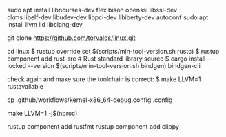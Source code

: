 
sudo apt install libncurses-dev flex bison openssl libssl-dev \
    dkms libelf-dev libudev-dev libpci-dev libiberty-dev autoconf
sudo apt install llvm lld libclang-dev

git clone https://github.com/torvalds/linux.git

cd linux
$ rustup override set $(scripts/min-tool-version.sh rustc)
$ rustup component add rust-src # Rust standard library source
$ cargo install --locked --version $(scripts/min-tool-version.sh bindgen) bindgen-cli

check again and make sure the toolchain is correct:
$ make LLVM=1 rustavailable

cp .github/workflows/kernel-x86_64-debug.config .config

make LLVM=1 -j$(nproc)

rustup component add rustfmt
rustup component add clippy